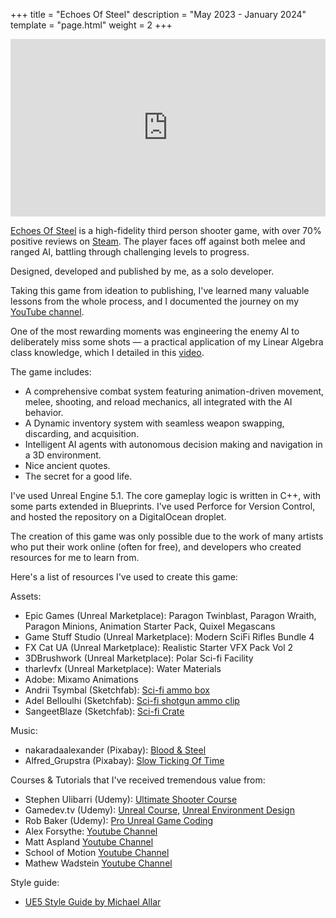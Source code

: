 +++
title = "Echoes Of Steel"
description = "May 2023 - January 2024" 
template = "page.html"
weight = 2 
+++

<div style="position: relative; padding-bottom: 56.25%; height: 0; overflow: hidden; max-width: 100%; height: auto;">
  <iframe
    src="https://www.youtube.com/embed/eR_vyMWuu60"
    style="position: absolute; top: 0; left: 0; width: 100%; height: 100%;"
    frameborder="0"
    allow="accelerometer; autoplay; clipboard-write; encrypted-media; gyroscope; picture-in-picture"
    allowfullscreen>
  </iframe>
</div>

[Echoes Of Steel](https://store.steampowered.com/app/2580010/Echoes_Of_Steel/) is a high-fidelity third person shooter game, with over 70% positive reviews on [Steam](https://store.steampowered.com/app/2580010/Echoes_Of_Steel/). The player faces off against both melee and ranged AI, battling through challenging levels to progress.

Designed, developed and published by me, as a solo developer.

<!-- more --> 

Taking this game from ideation to publishing, I've learned many valuable lessons from the whole process, and I documented the journey on my [YouTube channel](https://www.youtube.com/@iltenahmet/). 

One of the most rewarding moments was engineering the enemy AI to deliberately miss some shots — a practical application of my Linear Algebra class knowledge, which I detailed in this [video](https://www.youtube.com/watch?v=VLnRGfe3s20&t=181s).

The game includes:
- A comprehensive combat system featuring animation-driven movement, melee, shooting, and reload mechanics, all integrated with the AI behavior.
- A Dynamic inventory system with seamless weapon swapping, discarding, and acquisition.
- Intelligent AI agents with autonomous decision making and navigation in a 3D environment.
- Nice ancient quotes. 
- The secret for a good life.

I've used Unreal Engine 5.1. The core gameplay logic is written in C++, with some parts extended in Blueprints. I've used Perforce for Version Control, and hosted the repository on a DigitalOcean droplet.

The creation of this game was only possible due to the work of many artists who put their work online (often for free), and developers who created resources for me to learn from. 

Here's a list of resources I've used to create this game:

Assets:
- Epic Games (Unreal Marketplace): Paragon Twinblast, Paragon Wraith, Paragon Minions, Animation Starter Pack, Quixel Megascans
- Game Stuff Studio (Unreal Marketplace): Modern SciFi Rifles Bundle 4
- FX Cat UA (Unreal Marketplace): Realistic Starter VFX Pack Vol 2
- 3DBrushwork (Unreal Marketplace): Polar Sci-fi Facility 
- tharlevfx  (Unreal Marketplace): Water Materials
- Adobe: Mixamo Animations
- Andrii Tsymbal (Sketchfab): [Sci-fi ammo box](https://skfb.ly/6Upyr)
- Adel Belloulhi (Sketchfab): [Sci-fi shotgun ammo clip](https://skfb.ly/oH6PY)
- SangeetBlaze (Sketchfab): [Sci-fi Crate](https://skfb.ly/6X79s)

Music:
- nakaradaalexander (Pixabay): [Blood & Steel](https://pixabay.com/music/rock-blood-amp-steel-138990/)
- Alfred_Grupstra (Pixabay): [Slow Ticking Of Time](https://pixabay.com/music/ambient-the-slow-ticking-of-time-epic-drum-version-110604/)

Courses & Tutorials that I've received tremendous value from:
- Stephen Ulibarri (Udemy): [Ultimate Shooter Course](https://www.udemy.com/course/unreal-engine-the-ultimate-shooter-course/)
- Gamedev.tv (Udemy): [Unreal Course](https://www.udemy.com/course/unrealcourse/), [Unreal Environment Design](https://www.udemy.com/course/unreal-environment-design/)
- Rob Baker (Udemy): [Pro Unreal Game Coding](https://www.udemy.com/course/pro-unreal-engine-game-coding/)
- Alex Forsythe: [Youtube Channel](https://www.youtube.com/@AlexForsythe)
- Matt Aspland [Youtube Channel](https://www.youtube.com/@MattAspland)
- School of Motion [Youtube Channel](https://www.youtube.com/@schoolofmotion)
- Mathew Wadstein [Youtube Channel](https://www.youtube.com/@MathewWadsteinTutorials)

Style guide:
- [UE5 Style Guide by Michael Allar](https://github.com/Allar/ue5-style-guide)
